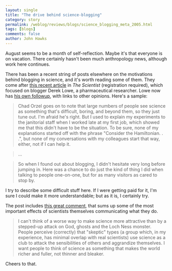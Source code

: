 ```yaml
---
layout: single 
title: "The drive behind science-blogging" 
category: story
permalink: /weblog/reviews/blogs/science_blogging_meta_2005.html
tags: [blogs] 
comments: false 
author: John Hawks 
---
```



<p>
August seems to be a month of self-reflection. Maybe it's that everyone is on vacation. There certainly hasn't been much anthropology news, although work here continues. 
</p>

<p>
There has been a recent string of posts elsewhere on the motivations behind blogging in science, and it's worth reading some of them. They come after <a href="http://www.the-scientist.com/2005/8/1/37/1">this recent article</a> in <i>The Scientist</i> (registration required), which focused on blogger Derek Lowe, a pharmaceutical researcher. Lowe now has <a href="http://www.corante.com/pipeline/archives/2005/08/14/blogging_about_science_blogging.php">his own followup</a>, with links to other opinions. Here's a sample: 
</p>

<blockquote>Chad Orzel goes on to note that large numbers of people see science as something that's difficult, boring, and beyond them, so they just tune out. I'm afraid he's right. But I used to explain my experiments to the janitorial staff when I worked late at my first job, which showed me that this didn't have to be the situation. To be sure, none of my explanations started off with the phrase "Consider the Hamiltonian. . .", but none of my conversations with my colleagues start that way, either, not if I can help it.</blockquote>

<blockquote>...</blockquote>

<blockquote>So when I found out about blogging, I didn't hesitate very long before jumping in. Here was a chance to do just the kind of thing I did when talking to people one-on-one, but for as many visitors as cared to stop by. </blockquote>

<p>
I try to describe some difficult stuff here. If I were getting paid for it, I'm sure I could make it more understandable; but as it is, I certainly try. 
</p>

<p>
The post includes <a href="http://www.corante.com/pipeline/archives/2005/08/14/blogging_about_science_blogging.php#29993">this great comment</a>, that sums up some of the most important effects of scientists themselves communicating what they do. 
</p>

<blockquote>I can't think of a worse way to make science more attractive than by a stepped-up attack on God, ghosts and the Loch Ness monster. People perceive (correctly) that "skeptic" types (a group which, in my experience, has minimal overlap with real scientists) use science as a club to attack the sensibilities of others and aggrandize themselves. I want people to think of science as something that makes the world richer and fuller, not thinner and bleaker.</blockquote>

<p>
Cheers to that.
</p>


